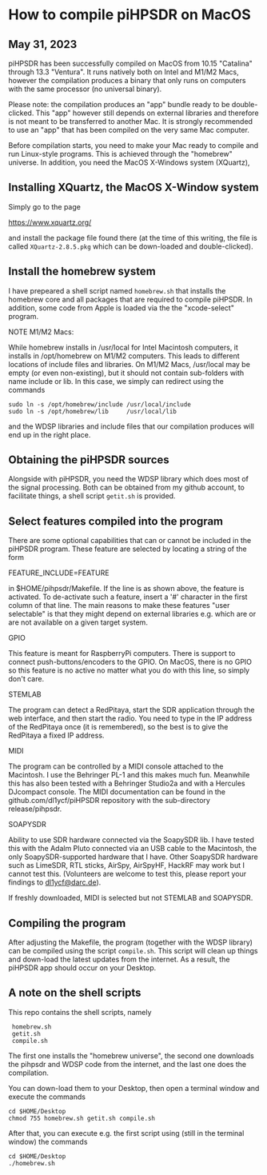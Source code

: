 # How to compile piHPSDR on MacOS

May 31, 2023
------------

piHPSDR has been successfully compiled on MacOS from 10.15 "Catalina"
through 13.3 "Ventura". It runs natively both on Intel and M1/M2 Macs,
however the compilation produces a binary that only runs on computers
with the same processor (no universal binary).

Please note: the compilation produces an "app" bundle ready to
be double-clicked. This "app" however still depends on external
libraries and therefore is not meant to be transferred to another
Mac. It is strongly recommended to use an "app" that has been
compiled on the very same Mac computer.

Before compilation starts, you need to make your Mac ready to compile
and run Linux-style programs. This is achieved through the "homebrew"
universe. In addition, you need the MacOS X-Windows system (XQuartz),

Installing XQuartz, the MacOS X-Window system
---------------------------------------------

Simply go to the page

https://www.xquartz.org/

and install the package file found there (at the time of this writing,
the file is called `XQuartz-2.8.5.pkg` which can be down-loaded and
double-clicked).


Install the homebrew system
---------------------------

I have prepeared a shell script named `homebrew.sh` that installs
the homebrew core and all packages that are required to compile piHPSDR.
In addition, some code from Apple is loaded via the the "xcode-select" 
program.

NOTE M1/M2 Macs:

While homebrew installs in /usr/local for Intel Macintosh computers, it
installs in /opt/homebrew on M1/M2 computers. This leads to different
locations of include files and libraries. On M1/M2 Macs, /usr/local
may be empty (or even non-existing), but it should not contain sub-folders
with name include or lib. In this case, we simply can redirect
using the commands

```
sudo ln -s /opt/homebrew/include /usr/local/include
sudo ln -s /opt/homebrew/lib     /usr/local/lib

```
and the WDSP libraries and include files that our compilation produces
will end up in the right place.

Obtaining the piHPSDR sources
-----------------------------

Alongside with piHPSDR, you need the WDSP library which does most of
the signal processing. Both can be obtained from my github account,
to facilitate things, a shell script `getit.sh` is provided.

Select features compiled into the program
-----------------------------------------

There are some optional capabilities that can or cannot be
included in the piHPSDR program. These feature are selected by
locating a string of the form

FEATURE_INCLUDE=FEATURE

in $HOME/pihpsdr/Makefile. If the line is as shown above, the feature
is activated. To de-activate such a feature, insert a '#' character
in the first column of that line. The main reasons to make these features
"user selectable" is that they might depend on external libraries e.g.
which are or are not available on a given target system.

GPIO

This feature is meant for RaspberryPi computers. There is support to 
connect push-buttons/encoders to the GPIO. On MacOS, there is no GPIO
so this feature is no active no matter what you do with this line, so
simply don't care.

STEMLAB

The program can detect a RedPitaya, start the SDR application through the web
interface, and then start the radio. You need to type in the IP address of the
RedPitaya once (it is remembered), so the best is to give the RedPitaya a
fixed IP address.

MIDI  

The program can be controlled by a MIDI console attached to the Macintosh.
I use the Behringer PL-1 and this makes much fun. Meanwhile this has also
been tested with a Behringer Studio2a and with a Hercules DJcompact console.
The MIDI documentation can be found in the github.com/dl1ycf/piHPSDR repository
with the sub-directory release/pihpsdr.

SOAPYSDR

Ability to use SDR hardware connected via the SoapySDR lib. I have tested this
with the Adalm Pluto connected via an USB cable to the Macintosh, the only
SoapySDR-supported hardware that I have. Other SoapySDR hardware
such as LimeSDR, RTL sticks, AirSpy, AirSpyHF, HackRF may work but I cannot
test this. (Volunteers are welcome to test
this, please report your findings to dl1ycf@darc.de).


If freshly downloaded, MIDI is selected but not STEMLAB and SOAPYSDR.


Compiling the program
---------------------

After adjusting the Makefile, the program (together with the WDSP library) can be
compiled using the script `compile.sh`. This script will clean up things and
down-load the latest updates from the internet. As a result, the piHPSDR app 
should occur on your Desktop.


A note on the shell scripts
---------------------------

This repo contains the shell scripts, namely 

```
 homebrew.sh
 getit.sh
 compile.sh
 ```

The first one installs the "homebrew universe", the second one downloads
the pihpsdr and WDSP code from the internet, and the last one does
the compilation.

You can down-load them to your Desktop, then open a terminal window and
execute the commands

```
cd $HOME/Desktop
chmod 755 homebrew.sh getit.sh compile.sh
```

After that, you can execute e.g. the first script using (still in the terminal window)
the commands

```
cd $HOME/Desktop
./homebrew.sh


